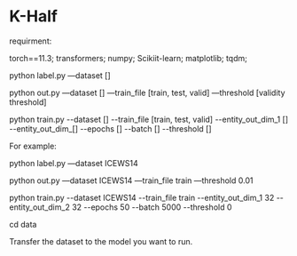 # K-Half
requirment:

torch==11.3;
transformers;
numpy;
Scikiit-learn;
matplotlib;
tqdm;

python label.py —dataset []
 
python out.py —dataset [] —train_file [train, test, valid]  —threshold [validity threshold]

python train.py --dataset [] --train_file  [train, test, valid] --entity_out_dim_1 [] --entity_out_dim_[] --epochs [] --batch [] --threshold []

For example:

python label.py —dataset ICEWS14

python out.py —dataset ICEWS14 —train_file train —threshold 0.01


python train.py --dataset ICEWS14 --train_file train --entity_out_dim_1 32 --entity_out_dim_2 32 --epochs 50 --batch 5000 --threshold 0

cd data

Transfer the dataset to the model you want to run.

